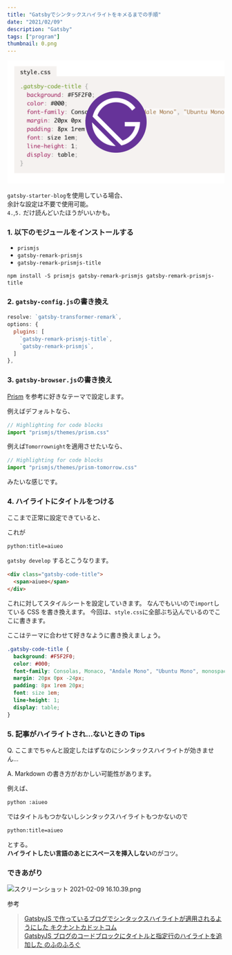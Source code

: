 ```yaml
---
title: "Gatsbyでシンタックスハイライトをキメるまでの手順"
date: "2021/02/09"
description: "Gatsby"
tags: ["program"]
thumbnail: 0.png
---
```


![0](0.png)


<!-- # Gatsby 上でシンタックスハイライトをきかせる -->

`gatsby-starter-blog`を使用している場合、  
余計な設定は不要で使用可能。  
`4.`,`5.` だけ読んどいたほうがいいかも。

### 1. 以下のモジュールをインストールする

- `prismjs`
- `gatsby-remark-prismjs`
- `gatsby-remark-prismjs-title`

```sh:terminal
npm install -S prismjs gatsby-remark-prismjs gatsby-remark-prismjs-title
```

### 2. `gatsby-config.js`の書き換え

```js:title=title=gatsby-config.js
resolve: `gatsby-transformer-remark`,
options: {
  plugins: [
    `gatsby-remark-prismjs-title`,
    `gatsby-remark-prismjs`,
  ]
},
```

### 3. `gatsby-browser.js`の書き換え

[Prism](https://prismjs.com/) を参考に好きなテーマで設定します。

例えばデフォルトなら、

```js:title=gatsby-browser.js
// Highlighting for code blocks
import "prismjs/themes/prism.css"
```

例えば`Tomorrownight`を適用させたいなら、

```js:title=gatsby-browser.js
// Highlighting for code blocks
import "prismjs/themes/prism-tomorrow.css"
```

みたいな感じです。

### 4. ハイライトにタイトルをつける

ここまで正常に設定できていると、

これが

```markdown
python:title=aiueo
```

`gatsby develop` するとこうなります。

```html
<div class="gatsby-code-title">
  <span>aiueo</span>
</div>
```

これに対してスタイルシートを設定していきます。
なんでもいいので`import`している CSS を書き換えます。
今回は、`style.css`に全部ぶち込んでいるのでここに書きます。

ここはテーマに合わせて好きなように書き換えましょう。

```css:title=style.css
.gatsby-code-title {
  background: #F5F2F0;
  color: #000;
  font-family: Consolas, Monaco, "Andale Mono", "Ubuntu Mono", monospace;
  margin: 20px 0px -24px;
  padding: 8px 1rem 20px;
  font: size 1em;
  line-height: 1;
  display: table;
}

```

### 5. 記事がハイライトされ…ないときの Tips

Q. ここまでちゃんと設定したはずなのにシンタックスハイライトが効きません…

A. Markdown の書き方がおかしい可能性があります。

例えば、

```markdown:title=index.md
python :aiueo
```

ではタイトルもつかないしシンタックスハイライトもつかないので

```markdown:title=index.md
python:title=aiueo
```

とする。  
**ハイライトしたい言語のあとにスペースを挿入しない**のがコツ。

### できあがり

![スクリーンショット 2021-02-09 16.10.39.png](https://qiita-image-store.s3.ap-northeast-1.amazonaws.com/0/207577/4f92fcb4-8d62-5154-d1bc-532118a06919.png)

参考

> [GatsbyJS で作っているブログでシンタックスハイライトが適用されるようにした キクナントカドットコム](https://kikunantoka.com/2019/12/03--install-syntax-highlight/)  
> [GatsbyJS ブログのコードブロックにタイトルと指定行のハイライトを追加した のふのふろぐ](https://rpf-noblog.com/2020-05-02/gatsby-code-title-highlight/)
